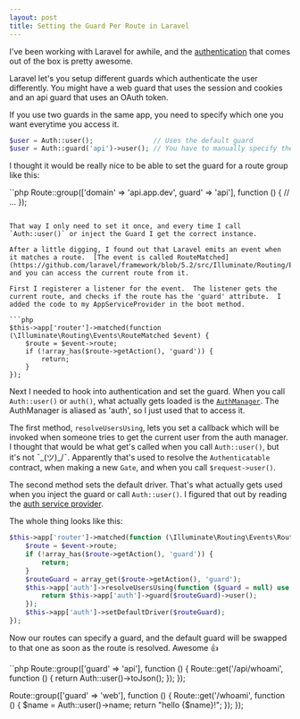 ```yaml
---
layout: post
title: Setting the Guard Per Route in Laravel
---
```


I've been working with Laravel for awhile, and the [authentication](https://laravel.com/docs/master/authentication) that comes out of the box is pretty awesome.

Laravel let's you setup different guards which authenticate the user differently.  You might have a web guard that uses the session and cookies and an api guard that uses an OAuth token.

If you use two guards in the same app, you need to specify which one you want everytime you access it.

```php
$user = Auth::user();               // Uses the default guard
$user = Auth::guard('api')->user(); // You have to manually specify the guard
```

I thought it would be really nice to be able to set the guard for a route group like this:

``php
Route::group(['domain' => 'api.app.dev', guard' => 'api'], function () {
    // ...
});
```

That way I only need to set it once, and every time I call `Auth::user()` or inject the Guard I get the correct instance.

After a little digging, I found out that Laravel emits an event when it matches a route.  [The event is called RouteMatched](https://github.com/laravel/framework/blob/5.2/src/Illuminate/Routing/Events/RouteMatched.php) and you can access the current route from it.

First I registerer a listener for the event.  The listener gets the current route, and checks if the route has the 'guard' attribute.  I added the code to my AppServiceProvider in the boot method.

```php
$this->app['router']->matched(function (\Illuminate\Routing\Events\RouteMatched $event) {
    $route = $event->route;
    if (!array_has($route->getAction(), 'guard')) {
        return;
    }
});
```

Next I needed to hook into authentication and set the guard.  When you call `Auth::user()` or `auth()`, what actually gets loaded is the [`AuthManager`](https://github.com/laravel/framework/blob/5.2/src/Illuminate/Auth/AuthManager.php).  The AuthManager is aliased as 'auth', so I just used that to access it.

The first method, `resolveUsersUsing`, lets you set a callback which will be invoked when someone tries to get the current user from the auth manager.  I thought that would be what get's called when you call `Auth::user()`, but it's not ¯\_(ツ)_/¯.  Apparently that's used to resolve the `Authenticatable` contract, when making a new `Gate`, and when you call `$request->user()`.

The second method sets the default driver.  That's what actually gets used when you inject the guard or call `Auth::user()`.  I figured that out by reading the [auth service provider](https://github.com/laravel/framework/blob/5.2/src/Illuminate/Auth/AuthServiceProvider.php).

The whole thing looks like this:

```php
$this->app['router']->matched(function (\Illuminate\Routing\Events\RouteMatched $event) {
    $route = $event->route;
    if (!array_has($route->getAction(), 'guard')) {
        return;
    }
    $routeGuard = array_get($route->getAction(), 'guard');
    $this->app['auth']->resolveUsersUsing(function ($guard = null) use ($routeGuard) {
        return $this->app['auth']->guard($routeGuard)->user();
    });
    $this->app['auth']->setDefaultDriver($routeGuard);
});
```

Now our routes can specify a guard, and the default guard will be swapped to that one as soon as the route is resolved.  Awesome 👍

``php
Route::group(['guard' => 'api'], function () {
    Route::get('/api/whoami', function () {
        return Auth::user()->toJson();
    });
});

Route::group(['guard' => 'web'], function () {
    Route::get('/whoami', function () {
        $name = Auth::user()->name;
        return "hello {$name}!";
    });
});
```
